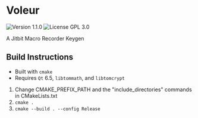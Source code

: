 # Voleur
<img alt="Version 1.1.0" src="https://img.shields.io/badge/version-1.1.0-brightgreen"> <img alt="License GPL 3.0" src="https://img.shields.io/badge/license-GPL%203.0-blue">

A Jitbit Macro Recorder Keygen

## Build Instructions
* Built with `cmake`
* Requires `Qt` 6.5, `libtommath`, and `libtomcrypt`

1. Change CMAKE_PREFIX_PATH and the "include_directories" commands in CMakeLists.txt
2. `cmake .`
3. `cmake --build . --config Release`